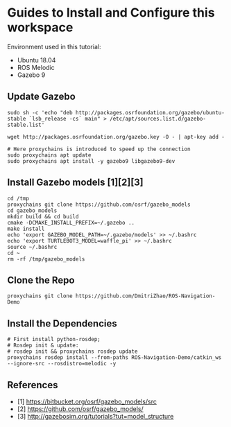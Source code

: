 # Guides to Install and Configure this workspace
Environment used in this tutorial:
- Ubuntu 18.04
- ROS Melodic
- Gazebo 9

## Update Gazebo
```
sudo sh -c 'echo "deb http://packages.osrfoundation.org/gazebo/ubuntu-stable `lsb_release -cs` main" > /etc/apt/sources.list.d/gazebo-stable.list'

wget http://packages.osrfoundation.org/gazebo.key -O - | apt-key add -

# Here proxychains is introduced to speed up the connection
sudo proxychains apt update
sudo proxychains apt install -y gazebo9 libgazebo9-dev
```


## Install Gazebo models [1][2][3]
```
cd /tmp
proxychains git clone https://github.com/osrf/gazebo_models
cd gazebo_models
mkdir build && cd build
cmake -DCMAKE_INSTALL_PREFIX=~/.gazebo ..
make install
echo 'export GAZEBO_MODEL_PATH=~/.gazebo/models' >> ~/.bashrc
echo 'export TURTLEBOT3_MODEL=waffle_pi' >> ~/.bashrc
source ~/.bashrc
cd ~
rm -rf /tmp/gazebo_models
```

## Clone the Repo
```
proxychains git clone https://github.com/DmitriZhao/ROS-Navigation-Demo
```

## Install the Dependencies
```
# First install python-rosdep;
# Rosdep init & update:
# rosdep init && proxychains rosdep update
proxychains rosdep install --from-paths ROS-Navigation-Demo/catkin_ws --ignore-src --rosdistro=melodic -y
```

## References

- [1] https://bitbucket.org/osrf/gazebo_models/src
- [2] https://github.com/osrf/gazebo_models/
- [3] http://gazebosim.org/tutorials?tut=model_structure
